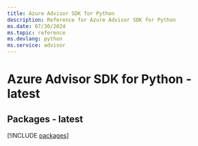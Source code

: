 ```yaml
---
title: Azure Advisor SDK for Python
description: Reference for Azure Advisor SDK for Python
ms.date: 07/30/2024
ms.topic: reference
ms.devlang: python
ms.service: advisor
---
```

# Azure Advisor SDK for Python - latest
## Packages - latest
[!INCLUDE [packages](advisor-index.md)]